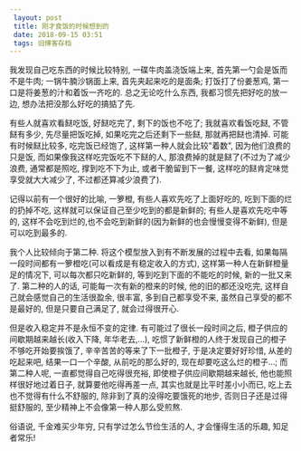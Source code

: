 ```yaml
---
 layout: post
 title: 刚才食饭的时候想到的
 date: 2018-09-15 03:51
 tags: 旧博客存档
---
```

我发现自己吃东西的时候比较特别, 一碟牛肉盖浇饭端上来, 首先第一勺会是饭而不是牛肉; 一锅牛腩沙锅面上来, 首先夹起来吃的是面条; 打饭打了份姜葱鸡,
第一口是将姜葱的汁和着饭一齐吃的. 总之无论吃什么东西, 我都习惯先把好吃的放一边, 想办法把没那么好吃的搞掂了先.



有些人就喜欢看餸吃饭, 好餸吃完了, 剩下的饭也不吃了; 我就喜欢看饭吃餸, 不管餸有多少, 先尽量把饭吃掉, 如果吃完之后还剩下一些餸,
那就再把餸也清掉. 可能有时候餸比较多, 吃完饭已经饱了, 这样第一种人就会比较"着数", 因为他们浪费的只是饭, 而如果像我这样吃完饭吃不下餸的人,
那浪费掉的就是餸了(不过为了减少浪费, 通常都是照吃, 撑到吃不下为止, 或者干脆留到下一餐, 这样吃的餸肯定味觉享受就大大减少了,
不过都还算减少浪费了).



记得以前有一个很好的比喻, 一箩橙, 有些人喜欢先吃了上面好吃的, 吃到下面的烂的扔掉不吃, 这样就可以保证自己至少吃到的都是新鲜的;
有些人是喜欢先吃中等的, 这样不会吃到烂的,也不会吃到新鲜的(因为新鲜的也会慢慢变得不新鲜), 但是可以吃到最多的.



我个人比较倾向于第二种. 将这个模型放入到有不断发展的过程中去看, 如果每隔一段时间都有一箩橙吃(可以看成是有稳定收入的方式),
这样第一种人在新鲜橙量足的情况下, 可以每次都只吃新鲜的, 等到吃到下面的不能吃的时候, 新的一批又来了. 第二种的人的话, 可能每一次有新的橙来的时候,
他的旧的都还没吃完, 这样自己就会感觉自己的生活很盈余, 很丰富, 多到自己都享受不来, 虽然自己享受的都不是最好的, 但是只要自己满足了,
就会过得很开心.



但是收入稳定并不是永恒不变的定律. 有可能过了很长一段时间之后, 橙子供应的间歇期越来越长(收入下降, 年华老去,...),
吃惯了新鲜橙的人终于发现自己的橙子不够吃开始要挨饿了, 辛辛苦苦的等来了下一批橙子, 于是决定要好好珍惜, 从差的吃起来吧, 结果一口一个辛酸,
从前吃的那么好的, 现在却要吃这么烂的橙子...; 而第二种人呢, 一直都觉得自己吃得很充裕, 即使橙子供应间歇期越来越长, 他也能照样很好地过着日子,
就算要他吃得再差一点, 其实也就是比平时差小小而已, 吃上去也不觉得有什么不舒服的, 除非到了真的没得吃要饿死的地步, 否则日子还是过得挺舒服的,
至少精神上不会像第一种人那么受煎熬.



俗语说, 千金难买少年穷, 只有学过怎么节俭生活的人, 才会懂得生活的乐趣, 知足者常乐!



